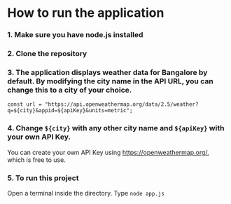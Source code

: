 # How to run the application

### 1. Make sure you have node.js installed

### 2. Clone the repository 

### 3. The application displays weather data for Bangalore by default. By modifying the city name in the API URL, you can change this to a city of your choice.  
`const url = "https://api.openweathermap.org/data/2.5/weather?q=${city}&appid=${apiKey}&units=metric";`

### 4. Change `${city}` with any other city name and `${apiKey}` with your own API Key.
You can create your own API Key using https://openweathermap.org/, which is free to use.

### 5. To run this project
Open a terminal inside the directory. Type `node app.js`
